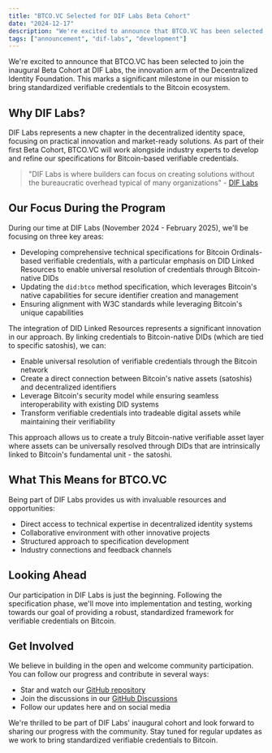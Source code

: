 ```yaml
---
title: "BTCO.VC Selected for DIF Labs Beta Cohort"
date: "2024-12-17"
description: "We're excited to announce that BTCO.VC has been selected to join the inaugural Beta Cohort at DIF Labs, the innovation arm of the Decentralized Identity Foundation."
tags: ["announcement", "dif-labs", "development"]
---
```


We're excited to announce that BTCO.VC has been selected to join the inaugural Beta Cohort at DIF Labs, the innovation arm of the Decentralized Identity Foundation. This marks a significant milestone in our mission to bring standardized verifiable credentials to the Bitcoin ecosystem.

## Why DIF Labs?

DIF Labs represents a new chapter in the decentralized identity space, focusing on practical innovation and market-ready solutions. As part of their first Beta Cohort, BTCO.VC will work alongside industry experts to develop and refine our specifications for Bitcoin-based verifiable credentials.

> "DIF Labs is where builders can focus on creating solutions without the bureaucratic overhead typical of many organizations" - [DIF Labs](https://blog.identity.foundation/dif-labs-ssi-market-gets-an-innovation-hub-2/?ref=decentralized-identity-foundation-newsletter)

## Our Focus During the Program

During our time at DIF Labs (November 2024 - February 2025), we'll be focusing on three key areas:

- Developing comprehensive technical specifications for Bitcoin Ordinals-based verifiable credentials, with a particular emphasis on DID Linked Resources to enable universal resolution of credentials through Bitcoin-native DIDs
- Updating the `did:btco` method specification, which leverages Bitcoin's native capabilities for secure identifier creation and management
- Ensuring alignment with W3C standards while leveraging Bitcoin's unique capabilities

The integration of DID Linked Resources represents a significant innovation in our approach. By linking credentials to Bitcoin-native DIDs (which are tied to specific satoshis), we can:

- Enable universal resolution of verifiable credentials through the Bitcoin network
- Create a direct connection between Bitcoin's native assets (satoshis) and decentralized identifiers
- Leverage Bitcoin's security model while ensuring seamless interoperability with existing DID systems
- Transform verifiable credentials into tradeable digital assets while maintaining their verifiability

This approach allows us to create a truly Bitcoin-native verifiable asset layer where assets can be universally resolved through DIDs that are intrinsically linked to Bitcoin's fundamental unit - the satoshi.

## What This Means for BTCO.VC

Being part of DIF Labs provides us with invaluable resources and opportunities:

- Direct access to technical expertise in decentralized identity systems
- Collaborative environment with other innovative projects
- Structured approach to specification development
- Industry connections and feedback channels

## Looking Ahead

Our participation in DIF Labs is just the beginning. Following the specification phase, we'll move into implementation and testing, working towards our goal of providing a robust, standardized framework for verifiable credentials on Bitcoin.

## Get Involved

We believe in building in the open and welcome community participation. You can follow our progress and contribute in several ways:

- Star and watch our [GitHub repository](https://github.com/decentralized-identity/labs-ordinals-plus)
- Join the discussions in our [GitHub Discussions](https://github.com/decentralized-identity/labs-ordinals-plus/discussions)
- Follow our updates here and on social media

We're thrilled to be part of DIF Labs' inaugural cohort and look forward to sharing our progress with the community. Stay tuned for regular updates as we work to bring standardized verifiable credentials to Bitcoin. 